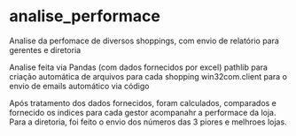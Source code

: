 # analise_performace
Analise da perfomace de diversos shoppings, com envio de relatório para gerentes e diretoria

Analise feita via Pandas (com dados fornecidos por excel)
pathlib para criação automática de arquivos para cada shopping
win32com.client para o envio de emails automático via código

Após tratamento dos dados fornecidos, foram calculados, comparados e fornecido os indices para cada gestor acompanahr a performace da loja.
Para a diretoria, foi feito o envio dos números das 3 piores e melhroes lojas.

